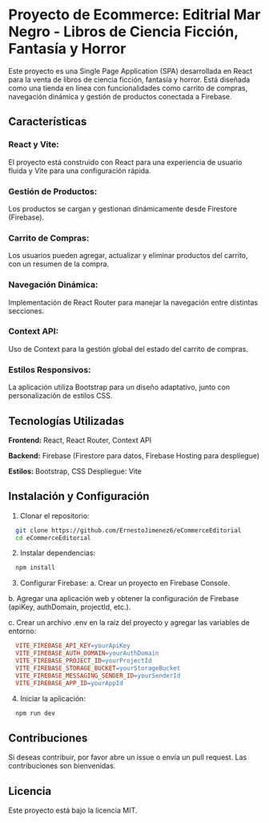 # Proyecto de Ecommerce: Editrial Mar Negro - Libros de Ciencia Ficción, Fantasía y Horror
Este proyecto es una Single Page Application (SPA) desarrollada en React para la venta de libros de ciencia ficción, fantasía y horror. Está diseñada como una tienda en línea con funcionalidades como carrito de compras, navegación dinámica y gestión de productos conectada a Firebase.

## Características
### React y Vite:
El proyecto está construido con React para una experiencia de usuario fluida y Vite para una configuración rápida.
### Gestión de Productos:
Los productos se cargan y gestionan dinámicamente desde Firestore (Firebase).
### Carrito de Compras:
Los usuarios pueden agregar, actualizar y eliminar productos del carrito, con un resumen de la compra.
### Navegación Dinámica:
Implementación de React Router para manejar la navegación entre distintas secciones.
### Context API:
Uso de Context para la gestión global del estado del carrito de compras.
### Estilos Responsivos:
La aplicación utiliza Bootstrap para un diseño adaptativo, junto con personalización de estilos CSS.
## Tecnologías Utilizadas

**Frontend:** React, React Router, Context API

**Backend:** Firebase (Firestore para datos, Firebase Hosting para despliegue)

**Estilos:** Bootstrap, CSS
Despliegue: Vite
## Instalación y Configuración
1. Clonar el repositorio:
```bash
  git clone https://github.com/ErnestoJimenez6/eCommerceEditorial
  cd eCommerceEditorial
```
2. Instalar dependencias:
```bash
  npm install
```
3. Configurar Firebase:
a. Crear un proyecto en Firebase Console.

b. Agregar una aplicación web y obtener la configuración de Firebase (apiKey, authDomain, projectId, etc.).

c. Crear un archivo .env en la raíz del proyecto y agregar las variables de entorno:
```makefile
  VITE_FIREBASE_API_KEY=yourApiKey
  VITE_FIREBASE_AUTH_DOMAIN=yourAuthDomain
  VITE_FIREBASE_PROJECT_ID=yourProjectId
  VITE_FIREBASE_STORAGE_BUCKET=yourStorageBucket
  VITE_FIREBASE_MESSAGING_SENDER_ID=yourSenderId
  VITE_FIREBASE_APP_ID=yourAppId
```
4. Iniciar la aplicación:
```bash
  npm run dev
```
## Contribuciones
Si deseas contribuir, por favor abre un issue o envía un pull request. Las contribuciones son bienvenidas.
## Licencia
Este proyecto está bajo la licencia MIT.